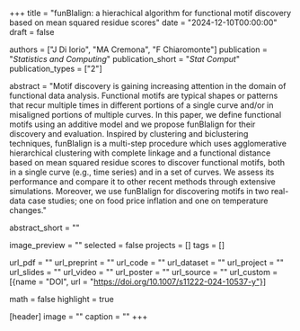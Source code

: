 +++
title = "funBIalign: a hierachical algorithm for functional motif discovery based on mean squared residue scores"
date = "2024-12-10T00:00:00"
draft = false

authors = ["J Di Iorio", "MA Cremona", "F Chiaromonte"]
publication = "_Statistics and Computing_"
publication_short = "_Stat Comput_"
publication_types = ["2"]

abstract = "Motif discovery is gaining increasing attention in the domain of functional data analysis. Functional motifs are typical shapes or patterns that recur multiple times in different portions of a single curve and/or in misaligned portions of multiple curves. In this paper, we define functional motifs using an additive model and we propose funBIalign for their discovery and evaluation. Inspired by clustering and biclustering techniques, funBIalign is a multi-step procedure which uses agglomerative hierarchical clustering with complete linkage and a functional distance based on mean squared residue scores to discover functional motifs, both in a single curve (e.g., time series) and in a set of curves. We assess its performance and compare it to other recent methods through extensive simulations. Moreover, we use funBIalign for discovering motifs in two real-data case studies; one on food price inflation and one on temperature changes."

abstract_short = ""

image_preview = ""
selected = false
projects = []
tags = []

url_pdf = ""
url_preprint = ""
url_code = ""
url_dataset = ""
url_project = ""
url_slides = ""
url_video = ""
url_poster = ""
url_source = ""
url_custom = [{name = "DOI", url = "https://doi.org/10.1007/s11222-024-10537-y"}]

math = false
highlight = true

[header]
image = ""
caption = ""
+++
